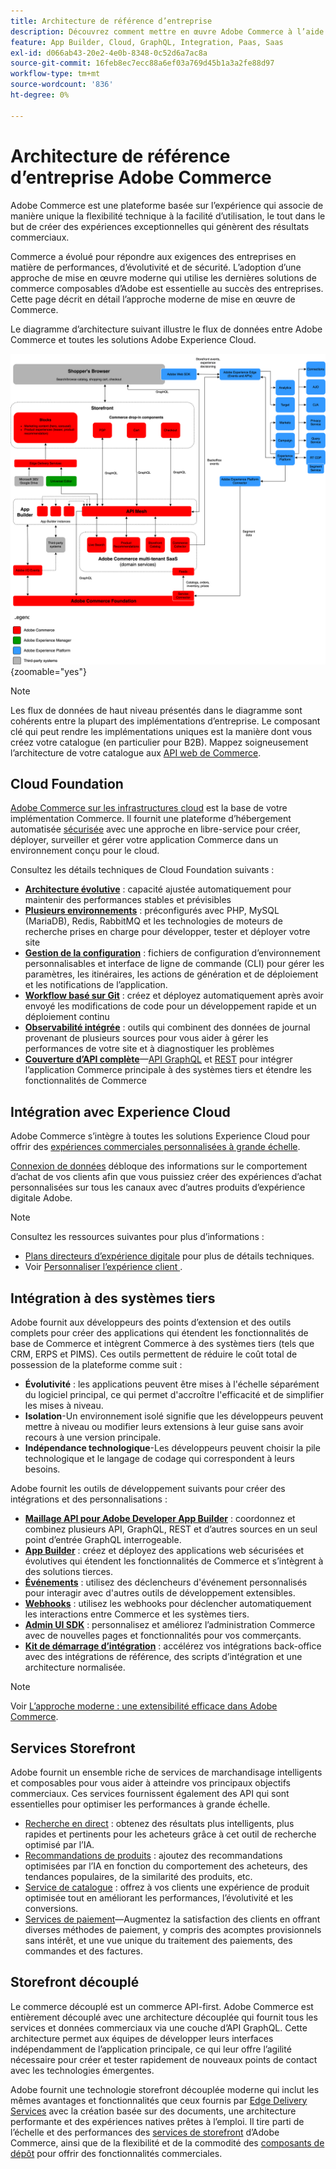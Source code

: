```yaml
---
title: Architecture de référence d’entreprise
description: Découvrez comment mettre en œuvre Adobe Commerce à l’aide de la dernière technologie de commerce composable d’Adobe.
feature: App Builder, Cloud, GraphQL, Integration, Paas, Saas
exl-id: d066ab43-20e2-4e0b-8348-0c52d6a7ac8a
source-git-commit: 16feb8ec7ecc88a6ef03a769d45b1a3a2fe88d97
workflow-type: tm+mt
source-wordcount: '836'
ht-degree: 0%

---
```


# Architecture de référence d’entreprise Adobe Commerce

Adobe Commerce est une plateforme basée sur l’expérience qui associe de manière unique la flexibilité technique à la facilité d’utilisation, le tout dans le but de créer des expériences exceptionnelles qui génèrent des résultats commerciaux.

Commerce a évolué pour répondre aux exigences des entreprises en matière de performances, d’évolutivité et de sécurité. L’adoption d’une approche de mise en œuvre moderne qui utilise les dernières solutions de commerce composables d’Adobe est essentielle au succès des entreprises. Cette page décrit en détail l’approche moderne de mise en œuvre de Commerce.

Le diagramme d’architecture suivant illustre le flux de données entre Adobe Commerce et toutes les solutions Adobe Experience Cloud.

![Diagramme architectural montrant comment Adobe Commerce se connecte aux solutions Experience Cloud](../../assets/playbooks/commerce-architecture-v3.svg){zoomable="yes"}

>[!NOTE]
>
>Les flux de données de haut niveau présentés dans le diagramme sont cohérents entre la plupart des implémentations d’entreprise. Le composant clé qui peut rendre les implémentations uniques est la manière dont vous créez votre catalogue (en particulier pour B2B). Mappez soigneusement l’architecture de votre catalogue aux [API web de Commerce](https://developer.adobe.com/commerce/webapi/get-started/).

## Cloud Foundation

[Adobe Commerce sur les infrastructures cloud](https://experienceleague.adobe.com/fr/docs/commerce-cloud-service/user-guide/overview) est la base de votre implémentation Commerce. Il fournit une plateforme d’hébergement automatisée [sécurisée](../../security-and-compliance/shared-responsibility.md) avec une approche en libre-service pour créer, déployer, surveiller et gérer votre application Commerce dans un environnement conçu pour le cloud.

Consultez les détails techniques de Cloud Foundation suivants :

- [**Architecture évolutive**](https://experienceleague.adobe.com/fr/docs/commerce-cloud-service/user-guide/architecture/scaled-architecture) : capacité ajustée automatiquement pour maintenir des performances stables et prévisibles
- [**Plusieurs environnements**](https://experienceleague.adobe.com/fr/docs/commerce-cloud-service/user-guide/architecture/pro-architecture) : préconfigurés avec PHP, MySQL (MariaDB), Redis, RabbitMQ et les technologies de moteurs de recherche prises en charge pour développer, tester et déployer votre site
- [**Gestion de la configuration**](https://experienceleague.adobe.com/fr/docs/commerce-cloud-service/user-guide/configure/overview) : fichiers de configuration d’environnement personnalisables et interface de ligne de commande (CLI) pour gérer les paramètres, les itinéraires, les actions de génération et de déploiement et les notifications de l’application.
- [**Workflow basé sur Git**](https://experienceleague.adobe.com/fr/docs/commerce-cloud-service/user-guide/architecture/pro-develop-deploy-workflow) : créez et déployez automatiquement après avoir envoyé les modifications de code pour un développement rapide et un déploiement continu
- [**Observabilité intégrée**](https://experienceleague.adobe.com/fr/docs/commerce-cloud-service/user-guide/monitor/performance) : outils qui combinent des données de journal provenant de plusieurs sources pour vous aider à gérer les performances de votre site et à diagnostiquer les problèmes
- [**Couverture d’API complète**](https://developer.adobe.com/commerce/webapi/get-started/)—[API GraphQL](https://developer.adobe.com/commerce/webapi/graphql/) et [REST](https://developer.adobe.com/commerce/webapi/rest) pour intégrer l’application Commerce principale à des systèmes tiers et étendre les fonctionnalités de Commerce

## Intégration avec Experience Cloud

Adobe Commerce s’intègre à toutes les solutions Experience Cloud pour offrir des [expériences commerciales personnalisées à grande échelle](https://experienceleague.adobe.com/fr/docs/commerce-admin/customers/customers-menu/personalize-scale#customers-menu).

[Connexion de données](https://experienceleague.adobe.com/fr/docs/commerce/data-connection/overview) débloque des informations sur le comportement d’achat de vos clients afin que vous puissiez créer des expériences d’achat personnalisées sur tous les canaux avec d’autres produits d’expérience digitale Adobe.

>[!NOTE]
>
>Consultez les ressources suivantes pour plus d’informations :
>
>- [Plans directeurs d’expérience digitale](https://experienceleague.adobe.com/fr/docs/blueprints-learn/architecture/overview) pour plus de détails techniques.
>- Voir [ Personnaliser l’expérience client ](https://experienceleague.adobe.com/fr/docs/events/the-skill-exchange-recordings/commerce/aug2024/personalization).


## Intégration à des systèmes tiers

Adobe fournit aux développeurs des points d’extension et des outils complets pour créer des applications qui étendent les fonctionnalités de base de Commerce et intègrent Commerce à des systèmes tiers (tels que CRM, ERPS et PIMS). Ces outils permettent de réduire le coût total de possession de la plateforme comme suit :

- **Évolutivité** : les applications peuvent être mises à l&#39;échelle séparément du logiciel principal, ce qui permet d&#39;accroître l&#39;efficacité et de simplifier les mises à niveau.
- **Isolation**-Un environnement isolé signifie que les développeurs peuvent mettre à niveau ou modifier leurs extensions à leur guise sans avoir recours à une version principale.
- **Indépendance technologique**-Les développeurs peuvent choisir la pile technologique et le langage de codage qui correspondent à leurs besoins.

Adobe fournit les outils de développement suivants pour créer des intégrations et des personnalisations :

- [**Maillage API pour Adobe Developer App Builder**](https://developer.adobe.com/graphql-mesh-gateway/) : coordonnez et combinez plusieurs API, GraphQL, REST et d’autres sources en un seul point d’entrée GraphQL interrogeable.
- [**App Builder**](https://developer.adobe.com/app-builder/docs/overview/) : créez et déployez des applications web sécurisées et évolutives qui étendent les fonctionnalités de Commerce et s’intègrent à des solutions tierces.
- [**Événements**](https://developer.adobe.com/commerce/extensibility/events/) : utilisez des déclencheurs d&#39;événement personnalisés pour interagir avec d&#39;autres outils de développement extensibles.
- [**Webhooks**](https://developer.adobe.com/commerce/extensibility/webhooks/) : utilisez les webhooks pour déclencher automatiquement les interactions entre Commerce et les systèmes tiers.
- [**Admin UI SDK**](https://developer.adobe.com/commerce/extensibility/admin-ui-sdk/) : personnalisez et améliorez l’administration Commerce avec de nouvelles pages et fonctionnalités pour vos commerçants.
- [**Kit de démarrage d’intégration**](https://developer.adobe.com/commerce/extensibility/starter-kit/) : accélérez vos intégrations back-office avec des intégrations de référence, des scripts d’intégration et une architecture normalisée.

>[!NOTE]
>
>Voir [L’approche moderne : une extensibilité efficace dans Adobe Commerce](https://experienceleague.adobe.com/fr/docs/events/the-skill-exchange-recordings/commerce/aug2024/extensibility).

## Services Storefront

Adobe fournit un ensemble riche de services de marchandisage intelligents et composables pour vous aider à atteindre vos principaux objectifs commerciaux. Ces services fournissent également des API qui sont essentielles pour optimiser les performances à grande échelle.

- [Recherche en direct](https://experienceleague.adobe.com/fr/docs/commerce/live-search/overview) : obtenez des résultats plus intelligents, plus rapides et pertinents pour les acheteurs grâce à cet outil de recherche optimisé par l’IA.
- [Recommandations de produits](https://experienceleague.adobe.com/fr/docs/commerce/product-recommendations/overview) : ajoutez des recommandations optimisées par l’IA en fonction du comportement des acheteurs, des tendances populaires, de la similarité des produits, etc.
- [Service de catalogue](https://experienceleague.adobe.com/fr/docs/commerce/catalog-service/guide-overview) : offrez à vos clients une expérience de produit optimisée tout en améliorant les performances, l’évolutivité et les conversions.
- [Services de paiement](https://experienceleague.adobe.com/fr/docs/commerce/payment-services/guide-overview)—Augmentez la satisfaction des clients en offrant diverses méthodes de paiement, y compris des acomptes provisionnels sans intérêt, et une vue unique du traitement des paiements, des commandes et des factures.

## Storefront découplé

Le commerce découplé est un commerce API-first. Adobe Commerce est entièrement découplé avec une architecture découplée qui fournit tous les services et données commerciaux via une couche d’API GraphQL. Cette architecture permet aux équipes de développer leurs interfaces indépendamment de l’application principale, ce qui leur offre l’agilité nécessaire pour créer et tester rapidement de nouveaux points de contact avec les technologies émergentes.

Adobe fournit une technologie storefront découplée moderne qui inclut les mêmes avantages et fonctionnalités que ceux fournis par [Edge Delivery Services](https://www.aem.live/home) avec la création basée sur des documents, une architecture performante et des expériences natives prêtes à l’emploi. Il tire parti de l’échelle et des performances des [services de storefront](#storefront-services) d’Adobe Commerce, ainsi que de la flexibilité et de la commodité des [composants de dépôt](https://experienceleague.adobe.com/developer/commerce/storefront/?lang=fr) pour offrir des fonctionnalités commerciales.

